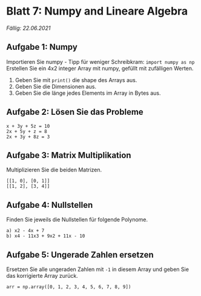# Blatt 7: Numpy and Lineare Algebra

*Fällig: 22.06.2021*

## Aufgabe 1: Numpy
Importieren Sie numpy - Tipp für weniger Schreibkram: `import numpy as np`
Erstellen Sie ein 4x2 integer Array mit numpy, gefüllt mit zufälligen Werten. 
1. Geben Sie mit `print()` die shape des Arrays aus.
2. Geben Sie die Dimensionen aus.
3. Geben Sie die länge jedes Elements im Array in Bytes aus.

## Aufgabe 2: Lösen Sie das Probleme
```
x + 3y + 5z = 10
2x + 5y + z = 8
2x + 3y + 8z = 3
```
## Aufgabe 3: Matrix Multiplikation
Multiplizieren Sie die beiden Matrizen.
```
[[1, 0], [0, 1]]
[[1, 2], [3, 4]]
```

## Aufgabe 4: Nullstellen
Finden Sie jeweils die Nullstellen für folgende Polynome.
```
a) x2 - 4x + 7
b) x4 - 11x3 + 9x2 + 11x - 10
```

## Aufgabe 5: Ungerade Zahlen ersetzen
Ersetzen Sie alle ungeraden Zahlen mit `-1` in diesem Array und geben Sie das korrigierte Array zurück.
```
arr = np.array([0, 1, 2, 3, 4, 5, 6, 7, 8, 9])
```
